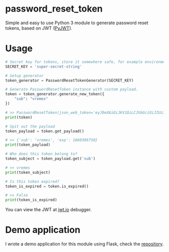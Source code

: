 # password_reset_token

Simple and easy to use Python 3 module to generate password reset tokens, based on JWT ([PyJWT](https://github.com/jpadilla/pyjwt)).

# Usage

```py
# Secret key for tokens, store it somewhere safe, for example environment variable.
SECRET_KEY = 'super-secret-string'

# Setup generator
token_generator = PasswordResetTokenGenerator(SECRET_KEY)

# Generate PasswordResetToken instance with custom payload.
token = token_generator.generate_new_token({
    "sub": "vremes"
})

# >> PasswordResetToken(json_web_token='eyJ0eXAiOiJKV1QiLCJhbGciOiJIUzI1NiJ9.eyJzdWIiOiJ2cmVtZXMiLCJleHAiOjE2NjAzOTY3MjR9.F8bHjTCnw46SoCU9LzqCIpmW9tv4Uhtp5NAZUKIotIM', secret='super-secret-string', algorithm='HS256')
print(token)

# Spit out the payload 
token_payload = token.get_payload()

# >> {'sub': 'vremes', 'exp': 1660396750}
print(token_payload)

# Who does this token belong to?
token_subject = token_payload.get('sub')

# >> vremes
print(token_subject)

# Is this token expired?
token_is_expired = token.is_expired()

# >> False
print(token_is_expired)
```

You can view the JWT at [jwt.io](https://jwt.io/#debugger-io?token=eyJ0eXAiOiJKV1QiLCJhbGciOiJIUzI1NiJ9.eyJzdWIiOiJ2cmVtZXMiLCJleHAiOjE2NjAzOTY3MjR9.F8bHjTCnw46SoCU9LzqCIpmW9tv4Uhtp5NAZUKIotIM) debugger.

# Demo application 
I wrote a demo application for this module using Flask, check the [repository](https://github.com/vremes/password_reset_token_demo).

